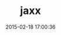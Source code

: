---
layout: post
title:  "jaxx"
repo:   "marckysharky/jaxx"
date:   2015-02-18 17:00:36
gemurl: https://github.com/marckysharky/jaxx
---